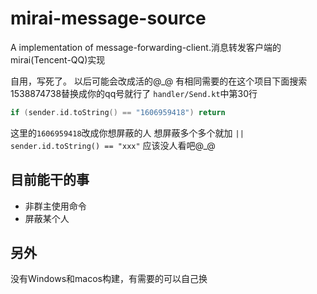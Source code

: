 # mirai-message-source
A implementation of message-forwarding-client.消息转发客户端的mirai(Tencent-QQ)实现

自用，写死了。
以后可能会改成活的@_@
有相同需要的在这个项目下面搜索1538874738替换成你的qq号就行了
`handler/Send.kt`中第30行
```kotlin
if (sender.id.toString() == "1606959418") return
```
这里的`1606959418`改成你想屏蔽的人
想屏蔽多个多个就加
`|| sender.id.toString() == "xxx"`
应该没人看吧@_@
## 目前能干的事
* 非群主使用命令
* 屏蔽某个人
## 另外
没有Windows和macos构建，有需要的可以自己换

